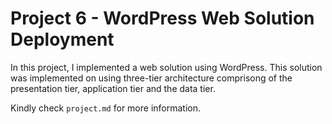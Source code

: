 # Project 6 - WordPress Web Solution Deployment

In this project, I implemented a web solution using WordPress. This solution was implemented on using three-tier architecture comprisong of the presentation tier, application tier and the data tier.

Kindly check `project.md` for more information.